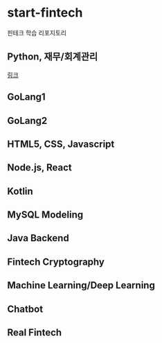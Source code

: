 # start-fintech
핀테크 학습 리포지토리

## Python, 재무/회계관리
[링크](https://github.com/hugoMGSung/start-fintech/tree/main/fintech01_python) 

## GoLang1

## GoLang2

## HTML5, CSS, Javascript

## Node.js, React

## Kotlin

## MySQL Modeling

## Java Backend

## Fintech Cryptography

## Machine Learning/Deep Learning

## Chatbot

## Real Fintech